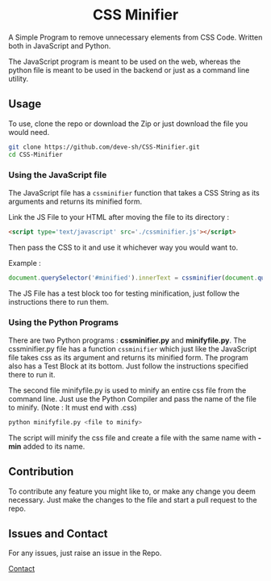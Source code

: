 # <div align='center'>CSS Minifier</div>

A Simple Program to remove unnecessary elements from CSS Code. Written both in JavaScript and Python.

The JavaScript program is meant to be used on the web, whereas the python file is meant to be used in the backend or just as a command line utility.

## Usage

To use, clone the repo or download the Zip or just download the file you would need.

```bash
git clone https://github.com/deve-sh/CSS-Minifier.git
cd CSS-Minifier
```

### Using the JavaScript file

The JavaScript file has a `cssminifier` function that takes a CSS String as its arguments and returns its minified form.

Link the JS File to your HTML after moving the file to its directory : 

```html
<script type='text/javascript' src='./cssminifier.js'></script>
```

Then pass the CSS to it and use it whichever way you would want to.

Example :

```javascript
document.querySelector('#minified').innerText = cssminifier(document.querySelector('#unmifiedcss').innerText)
```

The JS File has a test block too for testing minification, just follow the instructions there to run them.

### Using the Python Programs

There are two Python programs : **cssminifier.py** and **minifyfile.py**. The cssminifier.py file has a function ```cssminifier``` which just like the JavaScript file takes css as its argument and returns its minified form. The program also has a Test Block at its bottom. Just follow the instructions specified there to run it.

The second file minifyfile.py is used to minify an entire css file from the command line. Just use the Python Compiler and pass the name of the file to minify. (Note : It must end with .css)

```bash
python minifyfile.py <file to minify>
```

The script will minify the css file and create a file with the same name with **-min** added to its name.

## Contribution

To contribute any feature you might like to, or make any change you deem necessary. Just make the changes to the file and start a pull request to the repo.

## Issues and Contact

For any issues, just raise an issue in the Repo.

[Contact](mailto:devesh2027@gmail.com)